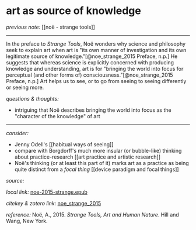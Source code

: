 # art as source of knowledge

_previous note:_ [[noë - strange tools]]

---

In the preface to _Strange Tools_, Noë wonders why science and philosophy seek to explain art when art is "its own manner of investigation and its own legitimate source of knowledge."[@noe_strange_2015 Preface, n.p.] He suggests that whereas science is explicitly concerned with producing knowledge and understanding, art is for "bringing the world into focus for perceptual (and other forms of) consciousness."[@noe_strange_2015 Preface, n.p.] Art helps us to see, or to go from seeing to seeing differently or seeing more.


_questions & thoughts:_

- intriguing that Noë describes bringing the world into focus as the "character of the knowledge" of art

--- 

_consider:_

- Jenny Odell's [[habitual ways of seeing]]
- compare with Borgdorff's much more insular (or bubble-like) thinking about practice-research [[art practice and artistic research]]
- Noë's thinking (or at least this part of it) marks art as a practice as being quite distinct from a _focal thing_ [[device paradigm and focal things]]

_source:_ 

_local link:_ [noe-2015-strange.epub](hook://file/mT3dr3uDv?p=RHJvcGJveC9iaWJsaW9ncmFwaHkgcGRmcw==&n=noe-2015-strange.epub)

_citekey & zotero link:_ [noe_strange_2015](zotero://select/items/1_GJLYSMRA)

_reference:_ Noë, A., 2015. _Strange Tools, Art and Human Nature_. Hill and Wang, New York.


